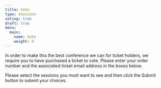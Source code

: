 ```yaml
---
title: Vote
type: sessions
voting: true
draft: true
menu:
  main:
    name: Vote
    weight: 4
---
```

In order to make this the best conference we can for ticket holders, we require you to have purchased a ticket to vote. Please enter your order number and the associated ticket email address in the boxes below.

Please select the sessions you most want to see and then click the Submit button to submit your choices.
